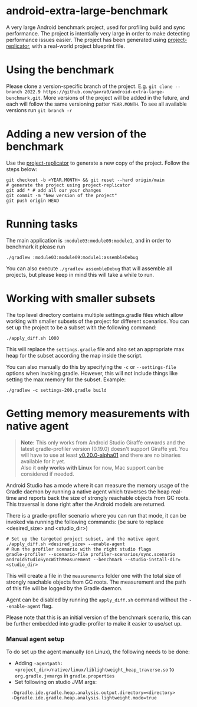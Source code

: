 # android-extra-large-benchmark
A very large Android benchmark project, used for profiling build and sync performance. The project is intentially very large in order
to make detecting performance issues easier. The project has been generated using [project-replicator](https://github.com/android/project-replicator),
with a real-world project blueprint file.

# Using the benchmark
Please clone a version-specific branch of the project. E.g. `git clone --branch 2022.9 https://github.com/gavra0/android-extra-large-benchmark.git`. More versions of the project will be added in the future,
and each will follow the same versioning patter `YEAR.MONTH`. To see all available versions run `git branch -r`

# Adding a new version of the benchmark
Use the [project-replicator](https://github.com/android/project-replicator) to generate a new copy of the project.
Follow the steps below:
```
git checkout -b <YEAR.MONTH> && git reset --hard origin/main
# generate the project using project-replicator
git add * # add all our your changes
git commit -m "New version of the project"
git push origin HEAD
```

# Running tasks
The main application is `:module03:module09:module1`, and in order to benchmark it please run
```
./gradlew :module03:module09:module1:assembleDebug
```

You can also execute `./gradlew assembleDebug` that will assemble all projects, but please keep in mind this will take a
while to run.

# Working with smaller subsets
The top level directory contains multiple settings.gradle files which allow
working with smaller subsets of the project for different scenarios. You can set up the project to be a subset with the 
following command:

```
./apply_diff.sh 1000 
```

This will replace the `settings.gradle` file and also set an appropriate max heap for the subset according the map
inside the script.

You can also manually do this by specifying the `-c` or `--settings-file` 
options when invoking gradle. However, this will not include things like setting the max memory for the subset. Example:

```
./gradlew -c settings-200.gradle build
```

# Getting memory measurements with native agent
> **Note:**  This only works from Android Studio Giraffe onwards and the latest gradle-profiler version (0.19.0) doesn't support Giraffe yet. You will have to use at least [v0.20.0-alpha01](https://github.com/gradle/gradle-profiler/releases/tag/v0.20.0-alpha01) and there are no binaries available for it yet. \
Also it **only works with Linux** for now, Mac support can be considered if needed.

Android Studio has a mode where it can measure the memory usage of the Gradle daemon by running a native agent which
traverses the heap real-time and reports back the size of strongly reachable objects from GC roots. This traversal is
done right after the Android models are returned.

There is a gradle-profiler scenario where you can run that mode, it can be invoked via running the following commands:
(be sure to replace <desired_size> and <studio_dir>)
```
# Set up the targeted project subset, and the native agent
./apply_diff.sh <desired_size> --enable-agent
# Run the profiler scenario with the right studio flags
gradle-profiler --scenario-file profiler-scenarios/sync.scenario androidStudioSyncWithMeasurement --benchmark --studio-install-dir=<studio_dir>
```
This will create a file in the `measurements` folder one with the total size of strongly reachable objects from GC 
roots. The measurement and the path of this file will be logged by the Gradle daemon.

Agent can be disabled by running the `apply_diff.sh` command without the `--enable-agent` flag.

Please note that this is an initial version of the benchmark scenario, this can be further embedded into gradle-profiler
to make it easier to use/set up.

### Manual agent setup
To do set up the agent manually (on Linux), the following needs to be done:
* Adding `-agentpath:<project_dir>/native/linux/liblightweight_heap_traverse.so` to `org.gradle.jvmargs` in `gradle.properties`
* Set following on studio JVM args:
```
  -Dgradle.ide.gradle.heap.analysis.output.directory=<directory>
  -Dgradle.ide.gradle.heap.analysis.lightweight.mode=true
```
